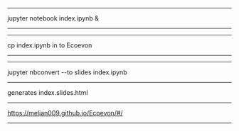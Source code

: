 
***
jupyter notebook index.ipynb &
***

***
cp index.ipynb in to Ecoevon
***

***
jupyter nbconvert --to slides index.ipynb
***

generates index.slides.html

***
https://melian009.github.io/Ecoevon/#/
***

